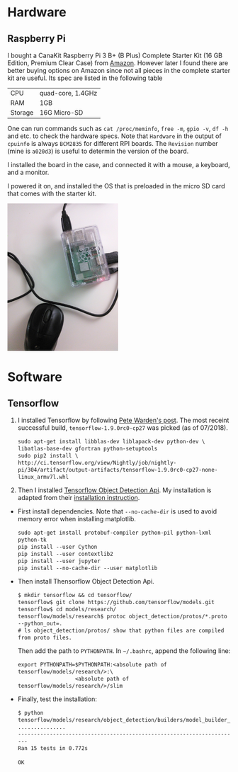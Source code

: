 # Hardware

## Raspberry Pi

I bought a CanaKit Raspberry Pi 3 B+ (B Plus) Complete Starter Kit (16 GB Edition, Premium Clear Case) from [Amazon](https://www.amazon.com/gp/product/B07BLRSKBV/). However later I found there are better buying options on Amazon since not all pieces in the complete starter kit are useful. Its spec are listed in the following table

|   |   |
---|---
CPU           | quad-core, 1.4GHz 
RAM           | 1GB               
Storage       | 16G Micro-SD  

One can run commands such as `cat /proc/meminfo`, `free -m`, `gpio -v`, `df -h` and etc. to check the hardware specs. Note that `Hardware` in the output of `cpuinfo` is always `BCM2835` for different RPI boards. The `Revision` number (mine is `a020d3`) is useful to determin the version of the board.

I installed the board in the case, and connected it with a mouse, a keyboard, and a monitor.

I powered it on, and installed the OS that is preloaded in the micro SD card that comes with the starter kit.


<img src="figs/pi_box.jpg" alt="Pi box in case" width="250px"/>

# Software

## Tensorflow

1. I installed Tensorflow by following [Pete Warden's post](https://petewarden.com/2017/08/). The most receint successful build,    `tensorflow-1.9.0rc0-cp27` was picked (as of 07/2018).

   ```
   sudo apt-get install libblas-dev liblapack-dev python-dev \
   libatlas-base-dev gfortran python-setuptools
   sudo pip2 install \
   http://ci.tensorflow.org/view/Nightly/job/nightly-pi/304/artifact/output-artifacts/tensorflow-1.9.0rc0-cp27-none-      linux_armv7l.whl
   ```

2. Then I installed [Tensorflow Object Detection Api](https://github.com/tensorflow/models/tree/master/research/object_detection). My installation is adapted from their [installation instruction](https://github.com/tensorflow/models/blob/master/research/object_detection/g3doc/installation.md).

* First install dependencies. Note that `--no-cache-dir` is used to avoid memory error when installing matplotlib.

     ```
     sudo apt-get install protobuf-compiler python-pil python-lxml python-tk
     pip install --user Cython
     pip install --user contextlib2
     pip install --user jupyter
     pip install --no-cache-dir --user matplotlib
     ```
     
 * Then install Thensorflow Object Detection Api.
 
   ```
   $ mkdir tensorflow && cd tensorflow/
   tensorflow$ git clone https://github.com/tensorflow/models.git
   tensorflow$ cd models/research/
   tensorflow/models/research$ protoc object_detection/protos/*.proto --python_out=.
   # ls object_detection/protos/ show that python files are compiled from proto files.
   ```
 
   Then add the path to `PYTHONPATH`. In `~/.bashrc`, append the following line:
 
   ```
   export PYTHONPATH=$PYTHONPATH:<absolute path of tensorflow/models/research/>:\
                     <absolute path of tensorflow/models/research/>/slim
   ```
 * Finally, test the installation:
 
   ```
   $ python tensorflow/models/research/object_detection/builders/model_builder_test.py
   ...............
   ----------------------------------------------------------------------
   Ran 15 tests in 0.772s

   OK

   ```
 

